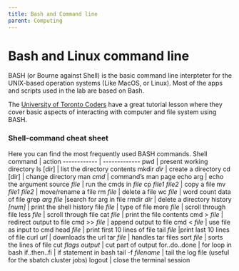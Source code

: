 ```yaml
---
title: Bash and Command line
parent: Computing
---
```



# Bash and Linux command line
BASH (or Bourne against Shell) is the basic command line interpteter for the UNIX-based operation systems (Like MacOS, or Linux). Most of the apps and scripts used in the lab are based on Bash.

The [University of Toronto Coders](https://uoftcoders.github.io/studyGroup/lessons/misc/bash-intro/lesson/) have a great tutorial lesson where they cover basic aspects of interacting with computer and file system using BASH. 

### Shell-command cheat sheet
Here you can find the most frequently used BASH commands. 
Shell command | action
------------ | -------------
pwd | present working directory
ls [dir] | list the directory contents
mkdir _dir_ | create a directory
cd [dir] |  change directory
man _cmd_ | command’s man page
echo arg | echo the argument
source _file_ | run the cmds in _file_
cp _file1_ _file2_ | copy a file
mv _file1_ _file2_ | move/rename a file
rm _file_ | delete a file
wc _file_ | word count data of file
grep _arg_ _file_ |search for arg in file
rmdir _dir_ | delete a directory
history _[num]_ | print the shell history
file _file_ |  type of file
more _file_ | scroll through file
less _file_ | scroll through file
cat _file_ | print the file contents
cmd > _file_ | redirect output to file
cmd >> _file_ | append output to file
cmd < _file_ | use file as input to cmd
head _file_ | print first 10 lines of file
tail _file_ |print last 10 lines of file
curl _url_ | downloads the url
tar _file_ | handles tar files 
sort _file_ | sorts the lines of file
cut _flags_ _output_ | cut part of output
for..do..done | for loop in bash
if..then..fi | if statement in bash
tail -f _filename_ | tail the log file (useful for the sbatch cluster jobs) 
logout | close the terminal session